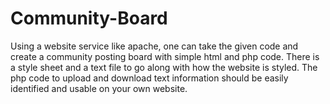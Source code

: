 # Community-Board
Using a website service like apache, one can take the given code and create a community posting board with simple html and php code.
There is a style sheet and a text file to go along with how the website is styled. The php code to upload and download text information
should be easily identified and usable on your own website.
